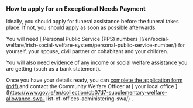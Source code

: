 ###  How to apply for an Exceptional Needs Payment

Ideally, you should apply for funeral assistance before the funeral takes
place. If not, you should apply as soon as possible afterwards.

You will need [ Personal Public Service (PPS) numbers ](/en/social-
welfare/irish-social-welfare-system/personal-public-service-number/) for
yourself, your spouse, civil partner or cohabitant and your children.

You will also need evidence of any income or social welfare assistance you are
getting (such as a bank statement).

Once you have your details ready, you can [ complete the application form
(pdf) ](https://www.gov.ie/en/service/4eb45-additional-needs-payment/#apply)
and contact the Community Welfare Officer at [ your local office
](https://www.gov.ie/en/collection/cb07d7-supplementary-welfare-allowance-swa-
list-of-offices-administering-swa/) .
